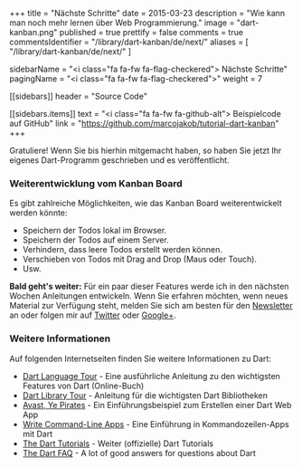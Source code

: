 +++
title = "Nächste Schritte"
date = 2015-03-23
description = "Wie kann man noch mehr lernen über Web Programmierung."
image = "dart-kanban.png"
published = true
prettify = false
comments = true
commentsIdentifier = "/library/dart-kanban/de/next/"
aliases = [ 
  "/library/dart-kanban/de/next/" 
]

sidebarName = "<i class=\"fa fa-fw fa-flag-checkered\"></i> Nächste Schritte"
pagingName = "<i class=\"fa fa-fw fa-flag-checkered\"></i>"
weight = 7

[[sidebars]]
header = "Source Code"

[[sidebars.items]]
text = "<i class=\"fa fa-fw fa-github-alt\"></i> Beispielcode auf GitHub"
link = "https://github.com/marcojakob/tutorial-dart-kanban"
+++

Gratuliere! Wenn Sie bis hierhin mitgemacht haben, so haben Sie jetzt Ihr eigenes Dart-Programm geschrieben und es veröffentlicht.


### Weiterentwicklung vom Kanban Board

Es gibt zahlreiche Möglichkeiten, wie das Kanban Board weiterentwickelt werden könnte:

* Speichern der Todos lokal im Browser.
* Speichern der Todos auf einem Server.
* Verhindern, dass leere Todos erstellt werden können.
* Verschieben von Todos mit Drag and Drop (Maus oder Touch).
* Usw.

<div class="alert alert-warning">
  <strong>Bald geht's weiter:</strong> Für ein paar dieser Features werde ich in den nächsten Wochen Anleitungen entwickeln. Wenn Sie erfahren möchten, wenn neues Material zur Verfügung steht, melden Sie sich am besten für den <a href="https://tinyletter.com/codemakery" class="alert-link">Newsletter</a> an oder folgen mir auf <a href="https://twitter.com/codemakery" class="alert-link">Twitter</a> oder <a href="https://plus.google.com/+MarcoJakob7" class="alert-link">Google+</a>.
</div>


### Weitere Informationen

Auf folgenden Internetseiten finden Sie weitere Informationen zu Dart:

* [Dart Language Tour](https://www.dartlang.org/docs/dart-up-and-running/ch03.html#darthtml---browser-based-apps) - Eine ausführliche Anleitung zu den wichtigsten Features von Dart (Online-Buch)
* [Dart Library Tour](https://www.dartlang.org/docs/dart-up-and-running/ch03.html) - Anleitung für die wichtigsten Dart Bibliotheken
* [Avast, Ye Pirates](https://www.dartlang.org/codelabs/darrrt/) - Ein Einführungsbeispiel zum Erstellen einer Dart Web App
* [Write Command-Line Apps](https://www.dartlang.org/docs/tutorials/cmdline/) - Eine Einführung in Kommandozeilen-Apps mit Dart
* [The Dart Tutorials](https://www.dartlang.org/docs/tutorials/cmdline/) - Weiter (offizielle) Dart Tutorials
* [The Dart FAQ](https://www.dartlang.org/support/faq.html) - A lot of good answers for questions about Dart
